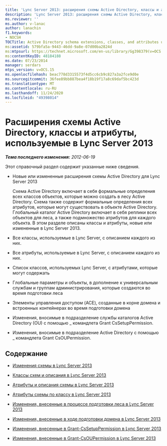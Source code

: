 ```yaml
---
title: 'Lync Server 2013: расширения схемы Active Directory, классы и атрибуты, используемые в Lync Server'
description: 'Lync Server 2013: расширения схемы Active Directory, классы и атрибуты, используемые в Lync Server.'
ms.reviewer: ''
ms.author: v-lanac
author: lanachin
f1.keywords:
- NOCSH
TOCTitle: Active Directory schema extensions, classes, and attributes used by Lync Server 2013
ms:assetid: 579bfa5a-9443-46dd-9a8e-07d00ba2824d
ms:mtpsurl: https://technet.microsoft.com/en-us/library/Gg398379(v=OCS.15)
ms:contentKeyID: 48184188
ms.date: 07/23/2014
manager: serdars
mtps_version: v=OCS.15
ms.openlocfilehash: beac778d3315573f4d5cc6cb9c827a3a2fce9d0e
ms.sourcegitcommit: 36fee89bb887bea4f18b19f17a8c69daf5bc423d
ms.translationtype: MT
ms.contentlocale: ru-RU
ms.lasthandoff: 11/24/2020
ms.locfileid: "49398014"
---
```

# <a name="active-directory-schema-extensions-classes-and-attributes-used-by-lync-server-2013"></a>Расширения схемы Active Directory, классы и атрибуты, используемые в Lync Server 2013

<div data-xmlns="http://www.w3.org/1999/xhtml">

<div class="topic" data-xmlns="http://www.w3.org/1999/xhtml" data-msxsl="urn:schemas-microsoft-com:xslt" data-cs="https://msdn.microsoft.com/">

<div data-asp="https://msdn2.microsoft.com/asp">



</div>

<div id="mainSection">

<div id="mainBody">

<span> </span>

_**Тема последнего изменения:** 2012-06-19_

Этот справочный раздел содержит указанные ниже сведения.

  - Новые или измененные расширения схемы Active Directory для Lync Server 2013
    
    Схема Active Directory включает в себя формальные определения всех классов объектов, которые можно создать в лесу Active Directory. Схема также содержит формальные определения всех атрибутов, которые могут существовать в объекте Active Directory. Глобальный каталог Active Directory включает в себя реплики всех объектов для леса, а также подмножество атрибутов для каждого объекта. В этом разделе описаны классы и атрибуты, новые или измененные в Lync Server 2013.

  - Все классы, используемые в Lync Server, с описанием каждого из них.

  - Все атрибуты, используемые в Lync Server, с описанием каждого из них.

  - Список классов, используемых Lync Server, с атрибутами, которые могут содержать

  - Глобальные параметры и объекты, в дополнение к универсальным службам и группам администрирования, которые создаются во время подготовки леса

  - Элементы управления доступом (ACE), созданные в корне домена и встроенных контейнерах во время подготовки домена

  - Изменения, вносимые в подразделение службы каталогов Active Directory (OU) с помощью \_ командлета Grant CsSetupPermission.

  - Изменения, вносимые в подразделение Active Directory с помощью \_ командлета Grant CsOUPermission.

<div>

## <a name="in-this-section"></a>Содержание

  - [Изменения схемы в Lync Server 2013](lync-server-2013-schema-changes-in-lync-server-2013.md)

  - [Классы схем и описания в Lync Server 2013](lync-server-2013-schema-classes-and-descriptions.md)

  - [Атрибуты и описания схемы в Lync Server 2013](lync-server-2013-schema-attributes-and-descriptions.md)

  - [Атрибуты схемы по классу в Lync Server 2013](lync-server-2013-schema-attributes-by-class.md)

  - [Изменения, внесенные в процессе подготовки леса в Lync Server 2013](lync-server-2013-changes-made-by-forest-preparation.md)

  - [Изменения, внесенные в ходе подготовки домена в Lync Server 2013](lync-server-2013-changes-made-by-domain-preparation.md)

  - [Изменения, внесенные в Grant-CsSetupPermission в Lync Server 2013](lync-server-2013-changes-made-by-https://docs.microsoft.com/powershell/module/skype/Grant-CsSetupPermission)

  - [Изменения, внесенные в Grant-CsOUPermission в Lync Server 2013](lync-server-2013-changes-made-by-https://docs.microsoft.com/powershell/module/skype/Grant-CsOUPermission)

</div>

</div>

<span> </span>

</div>

</div>

</div>

